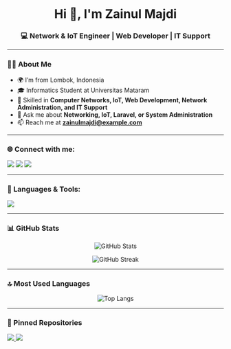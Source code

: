<!-- Banner Nama -->
<h1 align="center">Hi 👋, I'm Zainul Majdi</h1>
<h3 align="center">💻 Network & IoT Engineer | Web Developer | IT Support</h3>

---

### 🧑‍💻 About Me
- 🌍 I’m from Lombok, Indonesia  
- 🎓 Informatics Student at Universitas Mataram  
- 🔧 Skilled in **Computer Networks, IoT, Web Development, Network Administration, and IT Support**  
- 💬 Ask me about **Networking, IoT, Laravel, or System Administration**  
- 📫 Reach me at **zainulmajdi@example.com**  

---

### 🌐 Connect with me:
<p align="left">
<a href="https://www.instagram.com/majdi_x7/" target="blank"><img src="https://img.shields.io/badge/-Instagram-E4405F?logo=instagram&logoColor=white" /></a>
<a href="https://www.linkedin.com/in/zainul-majdi-184500315/" target="blank"><img src="https://img.shields.io/badge/-LinkedIn-0077B5?logo=linkedin&logoColor=white" /></a>
<a href="https://github.com/M47d1" target="blank"><img src="https://img.shields.io/badge/-GitHub-181717?logo=github&logoColor=white" /></a>
</p>

---

### 🚀 Languages & Tools:
<p align="left">
<img src="https://skillicons.dev/icons?i=html,css,js,php,laravel,tailwind,python,java,mysql,linux,git,docker" />
</p>

---

### 📊 GitHub Stats
<p align="center">
  <img src="https://github-readme-stats.vercel.app/api?username=M47d1&show_icons=true&theme=tokyonight" alt="GitHub Stats" />
</p>

<p align="center">
  <img src="https://github-readme-streak-stats.herokuapp.com/?user=M47d1&theme=tokyonight" alt="GitHub Streak" />
</p>

---

### 🔝 Most Used Languages
<p align="center">
  <img src="https://github-readme-stats.vercel.app/api/top-langs/?username=M47d1&layout=compact&theme=tokyonight" alt="Top Langs" />
</p>

---

### 📌 Pinned Repositories
<p align="left">
  <a href="https://github.com/M47d1/project1">
    <img src="https://github-readme-stats.vercel.app/api/pin/?username=M47d1&repo=project1&theme=tokyonight" />
  </a>
  <a href="https://github.com/M47d1/project2">
    <img src="https://github-readme-stats.vercel.app/api/pin/?username=M47d1&repo=project2&theme=tokyonight" />
  </a>
</p>
